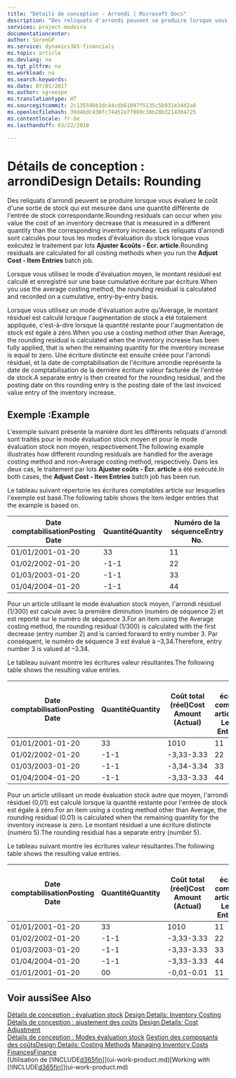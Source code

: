 ```yaml
---
title: "Détails de conception - Arrondi | Microsoft Docs"
description: "Des reliquats d'arrondi peuvent se produire lorsque vous évaluez le coût d'une sortie de stock qui est mesurée dans une quantité différente de l'entrée de stock correspondante. Les reliquats d'arrondi sont calculés pour tous les modes d'évaluation du stock lorsque vous exécutez le traitement par lots **Ajuster &coûts - Écr. article**."
services: project-madeira
documentationcenter: 
author: SorenGP
ms.service: dynamics365-financials
ms.topic: article
ms.devlang: na
ms.tgt_pltfrm: na
ms.workload: na
ms.search.keywords: 
ms.date: 07/01/2017
ms.author: sgroespe
ms.translationtype: HT
ms.sourcegitcommit: 2c13559bb3dc44cdb61697f5135c5b931e34d2a8
ms.openlocfilehash: 39d4bdc430fc74452e7f089c38b28b3214304725
ms.contentlocale: fr-be
ms.lasthandoff: 03/22/2018

---
```

# <a name="design-details-rounding"></a><span data-ttu-id="55fd5-104">Détails de conception : arrondi</span><span class="sxs-lookup"><span data-stu-id="55fd5-104">Design Details: Rounding</span></span>
<span data-ttu-id="55fd5-105">Des reliquats d'arrondi peuvent se produire lorsque vous évaluez le coût d'une sortie de stock qui est mesurée dans une quantité différente de l'entrée de stock correspondante.</span><span class="sxs-lookup"><span data-stu-id="55fd5-105">Rounding residuals can occur when you value the cost of an inventory decrease that is measured in a different quantity than the corresponding inventory increase.</span></span> <span data-ttu-id="55fd5-106">Les reliquats d'arrondi sont calculés pour tous les modes d'évaluation du stock lorsque vous exécutez le traitement par lots **Ajuster &coûts - Écr. article**.</span><span class="sxs-lookup"><span data-stu-id="55fd5-106">Rounding residuals are calculated for all costing methods when you run the **Adjust Cost - Item Entries** batch job.</span></span>  

 <span data-ttu-id="55fd5-107">Lorsque vous utilisez le mode d'évaluation moyen, le montant résiduel est calculé et enregistré sur une base cumulative écriture par écriture.</span><span class="sxs-lookup"><span data-stu-id="55fd5-107">When you use the average costing method, the rounding residual is calculated and recorded on a cumulative, entry-by-entry basis.</span></span>  

 <span data-ttu-id="55fd5-108">Lorsque vous utilisez un mode d'évaluation autre qu'Average, le montant résiduel est calculé lorsque l'augmentation de stock a été totalement appliquée, c'est-à-dire lorsque la quantité restante pour l'augmentation de stock est égale à zéro.</span><span class="sxs-lookup"><span data-stu-id="55fd5-108">When you use a costing method other than Average, the rounding residual is calculated when the inventory increase has been fully applied, that is when the remaining quantity for the inventory increase is equal to zero.</span></span> <span data-ttu-id="55fd5-109">Une écriture distincte est ensuite créée pour l'arrondi résiduel, et la date de comptabilisation de l'écriture arrondie représente la date de comptabilisation de la dernière écriture valeur facturée de l'entrée de stock.</span><span class="sxs-lookup"><span data-stu-id="55fd5-109">A separate entry is then created for the rounding residual, and the posting date on this rounding entry is the posting date of the last invoiced value entry of the inventory increase.</span></span>  

## <a name="example"></a><span data-ttu-id="55fd5-110">Exemple :</span><span class="sxs-lookup"><span data-stu-id="55fd5-110">Example</span></span>  
 <span data-ttu-id="55fd5-111">L'exemple suivant présente la manière dont les différents reliquats d'arrondi sont traités pour le mode évaluation stock moyen et pour le mode évaluation stock non moyen, respectivement.</span><span class="sxs-lookup"><span data-stu-id="55fd5-111">The following example illustrates how different rounding residuals are handled for the average costing method and non-Average costing method, respectively.</span></span> <span data-ttu-id="55fd5-112">Dans les deux cas, le traitement par lots **Ajuster coûts - Écr. article** a été exécuté.</span><span class="sxs-lookup"><span data-stu-id="55fd5-112">In both cases, the **Adjust Cost - Item Entries** batch job has been run.</span></span>  

 <span data-ttu-id="55fd5-113">Le tableau suivant répertorie les écritures comptables article sur lesquelles l'exemple est basé.</span><span class="sxs-lookup"><span data-stu-id="55fd5-113">The following table shows the item ledger entries that the example is based on.</span></span>  

|<span data-ttu-id="55fd5-114">Date comptabilisation</span><span class="sxs-lookup"><span data-stu-id="55fd5-114">Posting Date</span></span>|<span data-ttu-id="55fd5-115">Quantité</span><span class="sxs-lookup"><span data-stu-id="55fd5-115">Quantity</span></span>|<span data-ttu-id="55fd5-116">Numéro de la séquence</span><span class="sxs-lookup"><span data-stu-id="55fd5-116">Entry No.</span></span>|  
|------------------|--------------|---------------|  
|<span data-ttu-id="55fd5-117">01/01/20</span><span class="sxs-lookup"><span data-stu-id="55fd5-117">01-01-20</span></span>|<span data-ttu-id="55fd5-118">3</span><span class="sxs-lookup"><span data-stu-id="55fd5-118">3</span></span>|<span data-ttu-id="55fd5-119">1</span><span class="sxs-lookup"><span data-stu-id="55fd5-119">1</span></span>|  
|<span data-ttu-id="55fd5-120">01/02/20</span><span class="sxs-lookup"><span data-stu-id="55fd5-120">02-01-20</span></span>|<span data-ttu-id="55fd5-121">-1</span><span class="sxs-lookup"><span data-stu-id="55fd5-121">-1</span></span>|<span data-ttu-id="55fd5-122">2</span><span class="sxs-lookup"><span data-stu-id="55fd5-122">2</span></span>|  
|<span data-ttu-id="55fd5-123">01/03/20</span><span class="sxs-lookup"><span data-stu-id="55fd5-123">03-01-20</span></span>|<span data-ttu-id="55fd5-124">-1</span><span class="sxs-lookup"><span data-stu-id="55fd5-124">-1</span></span>|<span data-ttu-id="55fd5-125">3</span><span class="sxs-lookup"><span data-stu-id="55fd5-125">3</span></span>|  
|<span data-ttu-id="55fd5-126">01/04/20</span><span class="sxs-lookup"><span data-stu-id="55fd5-126">04-01-20</span></span>|<span data-ttu-id="55fd5-127">-1</span><span class="sxs-lookup"><span data-stu-id="55fd5-127">-1</span></span>|<span data-ttu-id="55fd5-128">4</span><span class="sxs-lookup"><span data-stu-id="55fd5-128">4</span></span>|  

 <span data-ttu-id="55fd5-129">Pour un article utilisant le mode évaluation stock moyen, l'arrondi résiduel (1/300) est calculé avec la première diminution (numéro de séquence 2) et est reporté sur le numéro de séquence 3.</span><span class="sxs-lookup"><span data-stu-id="55fd5-129">For an item using the Average costing method, the rounding residual (1/300) is calculated with the first decrease (entry number 2) and is carried forward to entry number 3.</span></span> <span data-ttu-id="55fd5-130">Par conséquent, le numéro de séquence 3 est évalué à –3,34.</span><span class="sxs-lookup"><span data-stu-id="55fd5-130">Therefore, entry number 3 is valued at –3.34.</span></span>  

 <span data-ttu-id="55fd5-131">Le tableau suivant montre les écritures valeur résultantes.</span><span class="sxs-lookup"><span data-stu-id="55fd5-131">The following table shows the resulting value entries.</span></span>  

|<span data-ttu-id="55fd5-132">Date comptabilisation</span><span class="sxs-lookup"><span data-stu-id="55fd5-132">Posting Date</span></span>|<span data-ttu-id="55fd5-133">Quantité</span><span class="sxs-lookup"><span data-stu-id="55fd5-133">Quantity</span></span>|<span data-ttu-id="55fd5-134">Coût total (réel)</span><span class="sxs-lookup"><span data-stu-id="55fd5-134">Cost Amount (Actual)</span></span>|<span data-ttu-id="55fd5-135">N° écriture comptable article</span><span class="sxs-lookup"><span data-stu-id="55fd5-135">Item Ledger Entry No.</span></span>|<span data-ttu-id="55fd5-136">Numéro de la séquence</span><span class="sxs-lookup"><span data-stu-id="55fd5-136">Entry No.</span></span>|  
|------------------|--------------|----------------------------|---------------------------|---------------|  
|<span data-ttu-id="55fd5-137">01/01/20</span><span class="sxs-lookup"><span data-stu-id="55fd5-137">01-01-20</span></span>|<span data-ttu-id="55fd5-138">3</span><span class="sxs-lookup"><span data-stu-id="55fd5-138">3</span></span>|<span data-ttu-id="55fd5-139">10</span><span class="sxs-lookup"><span data-stu-id="55fd5-139">10</span></span>|<span data-ttu-id="55fd5-140">1</span><span class="sxs-lookup"><span data-stu-id="55fd5-140">1</span></span>|<span data-ttu-id="55fd5-141">1</span><span class="sxs-lookup"><span data-stu-id="55fd5-141">1</span></span>|  
|<span data-ttu-id="55fd5-142">01/02/20</span><span class="sxs-lookup"><span data-stu-id="55fd5-142">02-01-20</span></span>|<span data-ttu-id="55fd5-143">-1</span><span class="sxs-lookup"><span data-stu-id="55fd5-143">-1</span></span>|<span data-ttu-id="55fd5-144">-3,33</span><span class="sxs-lookup"><span data-stu-id="55fd5-144">-3.33</span></span>|<span data-ttu-id="55fd5-145">2</span><span class="sxs-lookup"><span data-stu-id="55fd5-145">2</span></span>|<span data-ttu-id="55fd5-146">2</span><span class="sxs-lookup"><span data-stu-id="55fd5-146">2</span></span>|  
|<span data-ttu-id="55fd5-147">01/03/20</span><span class="sxs-lookup"><span data-stu-id="55fd5-147">03-01-20</span></span>|<span data-ttu-id="55fd5-148">-1</span><span class="sxs-lookup"><span data-stu-id="55fd5-148">-1</span></span>|<span data-ttu-id="55fd5-149">-3,34</span><span class="sxs-lookup"><span data-stu-id="55fd5-149">-3.34</span></span>|<span data-ttu-id="55fd5-150">3</span><span class="sxs-lookup"><span data-stu-id="55fd5-150">3</span></span>|<span data-ttu-id="55fd5-151">3</span><span class="sxs-lookup"><span data-stu-id="55fd5-151">3</span></span>|  
|<span data-ttu-id="55fd5-152">01/04/20</span><span class="sxs-lookup"><span data-stu-id="55fd5-152">04-01-20</span></span>|<span data-ttu-id="55fd5-153">-1</span><span class="sxs-lookup"><span data-stu-id="55fd5-153">-1</span></span>|<span data-ttu-id="55fd5-154">-3,33</span><span class="sxs-lookup"><span data-stu-id="55fd5-154">-3.33</span></span>|<span data-ttu-id="55fd5-155">4</span><span class="sxs-lookup"><span data-stu-id="55fd5-155">4</span></span>|<span data-ttu-id="55fd5-156">4</span><span class="sxs-lookup"><span data-stu-id="55fd5-156">4</span></span>|  

 <span data-ttu-id="55fd5-157">Pour un article utilisant un mode évaluation stock autre que moyen, l'arrondi résiduel (0,01) est calculé lorsque la quantité restante pour l'entrée de stock est égale à zéro.</span><span class="sxs-lookup"><span data-stu-id="55fd5-157">For an item using a costing method other than Average, the rounding residual (0.01) is calculated when the remaining quantity for the inventory increase is zero.</span></span> <span data-ttu-id="55fd5-158">Le montant résiduel a une écriture distincte (numéro 5).</span><span class="sxs-lookup"><span data-stu-id="55fd5-158">The rounding residual has a separate entry (number 5).</span></span>  

 <span data-ttu-id="55fd5-159">Le tableau suivant montre les écritures valeur résultantes.</span><span class="sxs-lookup"><span data-stu-id="55fd5-159">The following table shows the resulting value entries.</span></span>  

|<span data-ttu-id="55fd5-160">Date comptabilisation</span><span class="sxs-lookup"><span data-stu-id="55fd5-160">Posting Date</span></span>|<span data-ttu-id="55fd5-161">Quantité</span><span class="sxs-lookup"><span data-stu-id="55fd5-161">Quantity</span></span>|<span data-ttu-id="55fd5-162">Coût total (réel)</span><span class="sxs-lookup"><span data-stu-id="55fd5-162">Cost Amount (Actual)</span></span>|<span data-ttu-id="55fd5-163">N° écriture comptable article</span><span class="sxs-lookup"><span data-stu-id="55fd5-163">Item Ledger Entry No.</span></span>|<span data-ttu-id="55fd5-164">Numéro de la séquence</span><span class="sxs-lookup"><span data-stu-id="55fd5-164">Entry No.</span></span>|  
|------------------|--------------|----------------------------|---------------------------|---------------|  
|<span data-ttu-id="55fd5-165">01/01/20</span><span class="sxs-lookup"><span data-stu-id="55fd5-165">01-01-20</span></span>|<span data-ttu-id="55fd5-166">3</span><span class="sxs-lookup"><span data-stu-id="55fd5-166">3</span></span>|<span data-ttu-id="55fd5-167">10</span><span class="sxs-lookup"><span data-stu-id="55fd5-167">10</span></span>|<span data-ttu-id="55fd5-168">1</span><span class="sxs-lookup"><span data-stu-id="55fd5-168">1</span></span>|<span data-ttu-id="55fd5-169">1</span><span class="sxs-lookup"><span data-stu-id="55fd5-169">1</span></span>|  
|<span data-ttu-id="55fd5-170">01/02/20</span><span class="sxs-lookup"><span data-stu-id="55fd5-170">02-01-20</span></span>|<span data-ttu-id="55fd5-171">-1</span><span class="sxs-lookup"><span data-stu-id="55fd5-171">-1</span></span>|<span data-ttu-id="55fd5-172">-3,33</span><span class="sxs-lookup"><span data-stu-id="55fd5-172">-3.33</span></span>|<span data-ttu-id="55fd5-173">2</span><span class="sxs-lookup"><span data-stu-id="55fd5-173">2</span></span>|<span data-ttu-id="55fd5-174">2</span><span class="sxs-lookup"><span data-stu-id="55fd5-174">2</span></span>|  
|<span data-ttu-id="55fd5-175">01/03/20</span><span class="sxs-lookup"><span data-stu-id="55fd5-175">03-01-20</span></span>|<span data-ttu-id="55fd5-176">-1</span><span class="sxs-lookup"><span data-stu-id="55fd5-176">-1</span></span>|<span data-ttu-id="55fd5-177">-3,33</span><span class="sxs-lookup"><span data-stu-id="55fd5-177">-3.33</span></span>|<span data-ttu-id="55fd5-178">3</span><span class="sxs-lookup"><span data-stu-id="55fd5-178">3</span></span>|<span data-ttu-id="55fd5-179">3</span><span class="sxs-lookup"><span data-stu-id="55fd5-179">3</span></span>|  
|<span data-ttu-id="55fd5-180">01/04/20</span><span class="sxs-lookup"><span data-stu-id="55fd5-180">04-01-20</span></span>|<span data-ttu-id="55fd5-181">-1</span><span class="sxs-lookup"><span data-stu-id="55fd5-181">-1</span></span>|<span data-ttu-id="55fd5-182">-3,33</span><span class="sxs-lookup"><span data-stu-id="55fd5-182">-3.33</span></span>|<span data-ttu-id="55fd5-183">4</span><span class="sxs-lookup"><span data-stu-id="55fd5-183">4</span></span>|<span data-ttu-id="55fd5-184">4</span><span class="sxs-lookup"><span data-stu-id="55fd5-184">4</span></span>|  
|<span data-ttu-id="55fd5-185">01/01/20</span><span class="sxs-lookup"><span data-stu-id="55fd5-185">01-01-20</span></span>|<span data-ttu-id="55fd5-186">0</span><span class="sxs-lookup"><span data-stu-id="55fd5-186">0</span></span>|<span data-ttu-id="55fd5-187">-0,01</span><span class="sxs-lookup"><span data-stu-id="55fd5-187">-0.01</span></span>|<span data-ttu-id="55fd5-188">1</span><span class="sxs-lookup"><span data-stu-id="55fd5-188">1</span></span>|<span data-ttu-id="55fd5-189">5</span><span class="sxs-lookup"><span data-stu-id="55fd5-189">5</span></span>|  

## <a name="see-also"></a><span data-ttu-id="55fd5-190">Voir aussi</span><span class="sxs-lookup"><span data-stu-id="55fd5-190">See Also</span></span>  
 <span data-ttu-id="55fd5-191">[Détails de conception : évaluation stock](design-details-inventory-costing.md) </span><span class="sxs-lookup"><span data-stu-id="55fd5-191">[Design Details: Inventory Costing](design-details-inventory-costing.md) </span></span>  
 <span data-ttu-id="55fd5-192">[Détails de conception : ajustement des coûts](design-details-cost-adjustment.md) </span><span class="sxs-lookup"><span data-stu-id="55fd5-192">[Design Details: Cost Adjustment](design-details-cost-adjustment.md) </span></span>  
 <span data-ttu-id="55fd5-193">[Détails de conception : Modes évaluation stock](design-details-costing-methods.md) [Gestion des composants des coûts](finance-manage-inventory-costs.md)</span><span class="sxs-lookup"><span data-stu-id="55fd5-193">[Design Details: Costing Methods](design-details-costing-methods.md) [Managing Inventory Costs](finance-manage-inventory-costs.md)</span></span>  
 [<span data-ttu-id="55fd5-194">Finances</span><span class="sxs-lookup"><span data-stu-id="55fd5-194">Finance</span></span>](finance.md)  
 <span data-ttu-id="55fd5-195">[Utilisation de [!INCLUDE[d365fin](includes/d365fin_md.md)]](ui-work-product.md)</span><span class="sxs-lookup"><span data-stu-id="55fd5-195">[Working with [!INCLUDE[d365fin](includes/d365fin_md.md)]](ui-work-product.md)</span></span>

